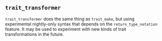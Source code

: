 ## `trait_transformer`

`trait_transformer` does the same thing as `trait_make`, but using experimental nightly-only syntax that depends on
the `return_type_notation` feature. It may be used to experiment with new kinds of trait transformations in the future.
